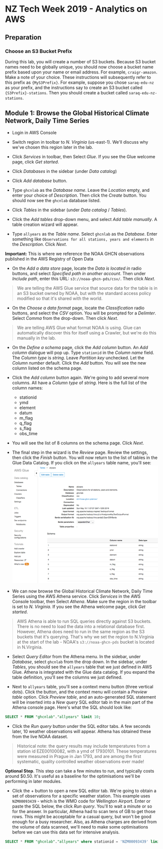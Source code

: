 # NZ Tech Week 2019 - Analytics on AWS

## Preparation

### Choose an S3 Bucket Prefix
During this lab, you will create a number of S3 buckets. Because S3 bucket names need to be globally unique, you should now choose a bucket name prefix based upon your name or email address. For example, `craigr-amazon`. Make a note of your choice. These instructions will subsequently refer to this prefix as `{MyS3Prefix}`. For example, suppose you chose `saraq-edu-nz` as your prefix, and the instructions say to create an S3 bucket called `{S3Prefix}-stations`. Then you should create a bucket called `saraq-edu-nz-stations`.

## Module 1: Browse the Global Historical Climate Network, Daily Time Series

- Login in AWS Console

- Switch region in toolbar to *N. Virginia* (us-east-1). We'll discuss why we've chosen this region later in the lab.

- Click *Services* in toolbar, then Select *Glue*. If you see the Glue welcome page, click *Get started*.

- Click *Databases* in the sidebar (under *Data catalog*)

- Click *Add database* button.

- Type `ghcnlab` as the *Database name*. Leave the *Location* empty, and enter your choice of *Description*. Then click the *Create* button. You should now see the `ghcnlab` database listed.

- Click *Tables* in the sidebar (under *Data catalog* / *Tables*).

- Click the *Add tables* drop-down menu, and select *Add table manually*. A table creation wizard will appear.

- Type `allyears` as the *Table name*. Select `ghcnlab` as the *Database*. Enter something like `Observations for all stations, years and elements` in the *Description*. Click *Next*.

**Important:** This is where we reference the NOAA GHCN observations published in the AWS Registry of Open Data

- On the *Add a data store* page, locate the *Data is located in* radio buttons, and select *Specified path in another account*. Then under *Include path*, enter this URL: `s3://noaa-ghcn-pds/csv/`. Then click *Next*.

> We are telling the AWS Glue service that source data for the table is in an S3 bucket owned by NOAA, but with the standard access policy modified so that it's shared with the world.

- On the *Choose a data format* page, locate the *Classification* radio buttons, and select the *CSV* option. You will be prompted for a *Delimter*. Select *Comma* from the drop-down. Then click *Next*.

> We are telling AWS Glue what format NOAA is using. Glue can automatically discover this for itself using a Crawler, but we're do this manually in the lab.

- On the *Define a schema* page, click the *Add column* button. An *Add column* dialogue will pop up. Type `stationid` in the *Column name* field. The *Column type* is *string*. Leave *Partition key* unchecked. Let the *Column number* default. Click the *Add* button. You will see the new column listed on the schema page.

- Click the *Add column* button again. We're going to add several more columns. All have a *Column type* of *string*. Here is the full list of the column names:
  - stationid
  - ymd
  - element
  - datum
  - m_flag
  - q_flag
  - s_flag
  - obs_time

- You will see the list of 8 columns on the schema page. Click *Next*.

- The final step in the wizard is the *Review* page. Review the settings, then click the *Finish* button. You will now return to the list of tables in the Glue Data Catalog. If you click on the `allyears` table name, you'll see: ![allyears](./screenshots/Glue-Schema-allyears.png)

- We can now browse the Global Historical Climate Network, Daily Time Series using the AWS Athena service. Click *Services* in the AWS Console toolbar, then Select *Athena*. Make sure the region in the toolbar is set to *N. Virginia*. If you see the Athena welcome page, click *Get started*.

> AWS Athena is able to run SQL queries directly against S3 buckets. There is no need to load the data into a relational database first. However, Athena does need to run in the same region as the S3 buckets that it's querying. That's why we set the region to N.Virginia at the start of the lab - NOAA's `s3://noaa-ghcn-pds` bucket is located in N.Virginia.

- Select *Query Editor* from the Athena menu. In the sidebar, under *Database*, select `ghcnlab` from the drop down. In the sidebar, under *Tables*, you should see the `allyears` table that we just defined in AWS Glue. Athena is integrated with the Glue data catalog. If you expand the table definition, you'll see the columns we just defined.

- Next to `allyears` table, you'll see a context menu button (three vertical dots). Click the button, and the context menu will contain a *Preview table* option. Click *Preview table*, and an auto-generated SQL statement will be inserted into a *New query* SQL editor tab in the main part of the Athena console page. Here's what the SQL should look like:

```SQL
SELECT * FROM "ghcnlab"."allyears" limit 10;
```

- Click the *Run query* button under the SQL editor tabs. A few seconds later, 10 weather observations will appear. Athena has obtained these from the live NOAA dataset.

> Historical note: the query results may include temperatures from a station id EZE00100082, with a ymd of 17930101. These temperatures were measured in Prague in Jan 1793, and are among the first systematic, quality controlled weather observations ever made!

**Optional Step**. This step can take a few minutes to run, and typically costs around $0.50. It's useful as a baseline for the optimisations we'll be performing in later modules.

- Click the + button to open a new SQL editor tab. We're going to obtain a set of observations for a specific weather station. This example uses `NZM00093439` - which is the WMO code for Wellington Airport. Enter or paste the SQL below, the click *Run query*. You'll to wait a minute or so for the answer. In particular, Athena had to scan tens of GB to get those rows. This might be acceptable for a casual query, but won't be good enough for a busy researcher. Also, as Athena charges are derived from the volume of data scanned, we'll need to make some optimisations before we can use this data set for intensive analysis.

```SQL
SELECT * FROM "ghcnlab"."allyears" where stationid = 'NZM00093439' limit 10;
```
